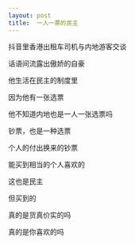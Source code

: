```yaml
---
layout: post
title:  一人一票的民主
---
```


抖音里香港出租车司机与内地游客交谈

话语间流露出傲娇的自豪

他生活在民主的制度里

因为他有一张选票

他不知道内地也是一人一张选票吗

钞票，也是一种选票

个人的付出换来的钞票

能买到相当的个人喜欢的

这也是民主

但买到的

真的是货真价实的吗

真的是你喜欢的吗